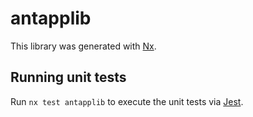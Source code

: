 # antapplib

This library was generated with [Nx](https://nx.dev).

## Running unit tests

Run `nx test antapplib` to execute the unit tests via [Jest](https://jestjs.io).
